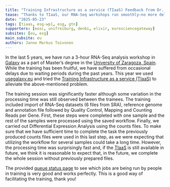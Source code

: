 ```yaml
---
title: "Training Infrastructure as a service (TIaaS) Feedback from Dr. Janne M. Toivonen"
tease: "Thanks to TIaaS, our RNA-Seq workshops run smoothly—no more delays, just effective hands-on learning."
date: "2025-05-23"
tags: [tiaas, esg-wp1, esg, gtn]
supporters: [eosc, unifreiburg, denbi, elixir, eurosciencegateway]
subsites: [eu, esg]
main_subsite: eu
authors: Janne Markus Toivonen
---
```

In the last 5 years, we have run a 3-hour RNA-Seq analysis workshop in [Galaxy](https://usegalaxy.eu/) as a part of Master’s degree in the [University of Zaragoza, Spain](https://en.iisaragon.es/grupos-de-investigacion/neurociencia-salud-mental-y-organos-de-los-sentidos/giis052-lagenbio-teragen-y-regeneragen/). While the training has been fruitful, we have suffered from occasional delays due to waiting periods during the past years. This year we used [usegalaxy.eu](https://usegalaxy.eu/) and tried the [Training Infrastructure as a service (TIaaS)](https://usegalaxy.eu/tiaas/) to alleviate the above-mentioned problem.

The training session was significantly faster although some variation in the processing time was still observed between the trainees. The training included import of RNA-Seq datasets (6 files from SRA), reference genome and annotation file followed by Quality Control, Mapping and Counting Reads per Gene. First, these steps were completed with one sample and the rest of the samples were processed using the saved workflow. Finally, we carried out Differential Expression Analysis using the counts files. To make sure that we have sufficient time to complete the task the previously produced counts files were used in this last step, as we were expecting that utilizing the workflow for several samples could take a long time. However, the processing time was surprisingly fast and, if the [TIaaS](https://usegalaxy.eu/tiaas/) is still available in future, we think it is reasonable to expect that, in the future, we complete the whole session without previously prepared files.

The provided [queue status page](https://usegalaxy.eu/tiaas/dashboard-example/) to see which jobs are being run by people in training is very good and works perfectly. This is a good way of facilitating the training, thank you!